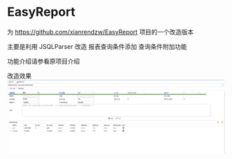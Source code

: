 EasyReport
==========

为 https://github.com/xianrendzw/EasyReport 项目的一个改造版本

主要是利用 JSQLParser 改造 报表查询条件添加 查询条件附加功能


功能介绍请参看原项目介绍

改造效果
![效果](https://github.com/chamsiin1982/chamsiin1982.github.com/blob/master/2018/02/06/%E4%BD%BF%E7%94%A8JSqlParser%E5%8A%A0%E5%BC%BA%E5%8A%A8%E6%80%81%E6%8B%BC%E6%8E%A5SQL/rebuild_after.png)
